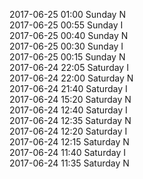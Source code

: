 2017-06-25 01:00 Sunday  N  
2017-06-25 00:55 Sunday  I  
2017-06-25 00:40 Sunday  N  
2017-06-25 00:30 Sunday  I  
2017-06-25 00:15 Sunday  N  
2017-06-24 22:05 Saturday  I  
2017-06-24 22:00 Saturday  N  
2017-06-24 21:40 Saturday  I  
2017-06-24 15:20 Saturday  N  
2017-06-24 12:40 Saturday  I  
2017-06-24 12:35 Saturday  N  
2017-06-24 12:20 Saturday  I  
2017-06-24 12:15 Saturday  N  
2017-06-24 11:40 Saturday  I  
2017-06-24 11:35 Saturday  N  
